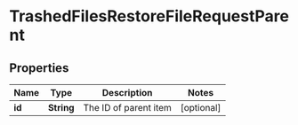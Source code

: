 

# TrashedFilesRestoreFileRequestParent


## Properties

| Name | Type | Description | Notes |
|------------ | ------------- | ------------- | -------------|
|**id** | **String** | The ID of parent item |  [optional] |



